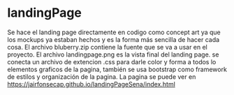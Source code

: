 # landingPage

Se hace el landing page directamente en codigo como concept art ya que los mockups ya estaban hechos y es la forma más sencilla de hacer cada cosa.
El archivo bluberry.zip contiene la fuente que se va a usar en el proyecto.
El archivo landingpage.png es la vista final del landing page.
se conecta un archivo de extencion .css para darle color y forma a todos lo elementos graficos de la pagina, también se usa bootstrap como framework de estilos y organización de la pagina.
La pagina se puede ver en https://jairfonsecap.github.io/landingPageSena/index.html
